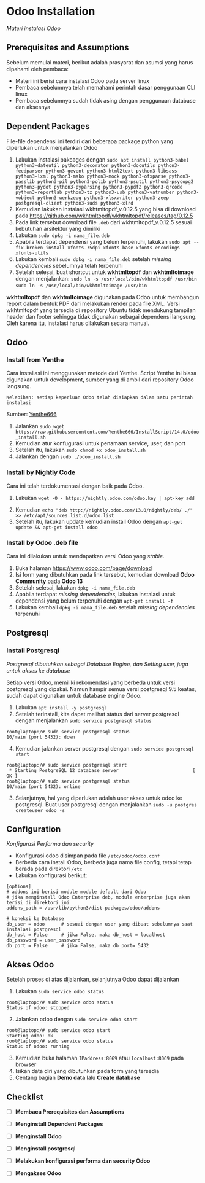 # Odoo Installation
*Materi instalasi Odoo*

## Prerequisites and Assumptions
Sebelum memulai materi, berikut adalah prasyarat dan asumsi yang harus dipahami oleh pembaca:
- Materi ini berisi cara instalasi Odoo pada server linux
- Pembaca sebelumnya telah memahami perintah dasar penggunaan CLI linux
- Pembaca sebelumnya sudah tidak asing dengan penggunaan database dan aksesnya

## Dependent Packages
File-file dependensi ini terdiri dari beberapa package python yang diperlukan untuk menjalankan Odoo
1. Lakukan instalasi pakcages dengan `sudo apt install python3-babel python3-dateutil python3-decorator python3-docutils python3-feedparser python3-gevent python3-html2text python3-libsass python3-lxml python3-mako python3-mock python3-ofxparse python3-passlib python3-pil python3-polib python3-psutil python3-psycopg2 python3-pydot python3-pyparsing python3-pypdf2 python3-qrcode python3-reportlab python3-tz python3-usb python3-vatnumber python3-vobject python3-werkzeug python3-xlsxwriter python3-zeep postgresql-client python3-suds python3-xlrd` 
2. Kemudian lakukan instalasi wkhtmltopdf_v.0.12.5 yang bisa di download pada https://github.com/wkhtmltopdf/wkhtmltopdf/releases/tag/0.12.5 
3. Pada link tersebut download file `.deb` dari wkhtmltopdf_v.0.12.5 sesuai kebutuhan arsitektur yang dimiliki
4. Lakukan `sudo dpkg -i nama_file.deb`
5. Apabila terdapat dependensi yang belum terpenuhi, lakukan `sudo apt --fix-broken install xfonts-75dpi xfonts-base xfonts-encodings xfonts-utils`
6. Lakukan kembali `sudo dpkg -i nama_file.deb` setelah *missing dependencies* sebelumnya telah terpenuhi
7. Setelah selesai, buat shortcut untuk **wkhtmltopdf** dan **wkhtmltoimage** dengan menjalankan:
`sudo ln -s /usr/local/bin/wkhtmltopdf /usr/bin`
`sudo ln -s /usr/local/bin/wkhtmltoimage /usr/bin`


**wkhtmltopdf** dan **wkhtmltoimage** digunakan pada Odoo untuk membangun report dalam bentuk PDF dari melakukan render pada file XML. Versi wkhtmltopdf yang tersedia di repository Ubuntu tidak mendukung tampilan header dan footer sehingga tidak digunakan sebagai dependensi langsung. Oleh karena itu, instalasi harus dilakukan secara manual.
 

## Odoo

### Install from Yenthe
Cara installasi ini menggunakan metode dari Yenthe. Script Yenthe ini biasa digunakan untuk development, sumber yang di ambil dari repository Odoo langsung.


`Kelebihan: setiap keperluan Odoo telah disiapkan dalam satu perintah instalasi`


Sumber: [Yenthe666](https://github.com/Yenthe666/InstallScript)

1. Jalankan `sudo wget https://raw.githubusercontent.com/Yenthe666/InstallScript/14.0/odoo_install.sh`
2. Kemudian atur konfugurasi untuk penamaan service, user, dan port
3. Setelah itu, lakukan `sudo chmod +x odoo_install.sh`
4. Jalankan dengan `sudo ./odoo_install.sh`

### Install by Nightly Code
Cara ini telah terdokumentasi dengan baik pada Odoo.

1. Lakukan `wget -O - https://nightly.odoo.com/odoo.key | apt-key add -`
2. Kemudian `echo "deb http://nightly.odoo.com/13.0/nightly/deb/ ./" >> /etc/apt/sources.list.d/odoo.list`
3. Setelah itu, lakukan update kemudian install Odoo dengan `apt-get update && apt-get install odoo`

### Install by Odoo .deb file
Cara ini dilakukan untuk mendapatkan versi Odoo yang *stable*.
1. Buka halaman https://www.odoo.com/page/download
2. Isi form yang dibutuhkan pada link tersebut, kemudian download **Odoo Community** pada **Odoo 13**
3. Setelah selesai, lakukan `dpkg -i nama_file.deb`
4. Apabila terdapat *missing dependencies*, lakukan instalasi untuk dependensi yang belum terpenuhi dengan `apt-get install -f`
5. Lakukan kembali `dpkg -i nama_file.deb` setelah *missing dependencies* terpenuhi

## Postgresql

### Install Postgresql
*Postgresql dibutuhkan sebagai Database Engine, dan Setting user, juga untuk akses ke database*

Setiap versi Odoo, memiliki rekomendasi yang berbeda untuk versi postgresql yang dipakai. Namun hampir semua versi postgresql 9.5 keatas, sudah dapat digunakan untuk database engine Odoo.

1. Lakukan `apt install -y postgresql`
2. Setelah terinstall, kita dapat melihat status dari server postgresql dengan menjalankan `sudo service postgresql status`
```
root@laptop:/# sudo service postgresql status
10/main (port 5432): down
```
4. Kemudian jalankan server postgresql dengan `sudo service postgresql start`
```
root@laptop:/# sudo service postgresql start
 * Starting PostgreSQL 12 database server                           [ OK ]
root@laptop:/# sudo service postgresql status
10/main (port 5432): online
```
3. Selanjutnya, hal yang diperlukan adalah user akses untuk odoo ke postgresql. Buat user postgresql dengan menjalankan `sudo -u postgres createuser odoo -s`

## Configuration
*Konfigurasi Performa dan security*

- Konfigurasi odoo disimpan pada file `/etc/odoo/odoo.conf`
- Berbeda cara install Odoo, berbeda juga nama file config, tetapi tetap berada pada direktori `/etc` 
- Lakukan konfigurasi berikut:
```
[options]
# addons ini berisi module module default dari Odoo
# jika menginstall Odoo Enterprise deb, module enterprise juga akan terisi di direktori ini
addons_path = /usr/lib/python3/dist-packages/odoo/addons

# koneksi ke Database
db_user = odoo      # sesuai dengan user yang dibuat sebelumnya saat instalasi postgresql
db_host = False     # jika False, maka db_host = localhost
db_password = user_password
db_port = False     # jika False, maka db_port= 5432
```

## Akses Odoo
Setelah proses di atas dijalankan, selanjutnya Odoo dapat dijalankan

1. Lakukan `sudo service odoo status`
```
root@laptop:/# sudo service odoo status
Status of odoo: stopped
```
2. Jalankan odoo dengan `sudo service odoo start`
```
root@laptop:/# sudo service odoo start
Starting odoo: ok
root@laptop:/# sudo service odoo status
Status of odoo: running
```
3. Kemudian buka halaman `IPaddress:8069` atau `localhost:8069` pada browser
4. Isikan data diri yang dibutuhkan pada form yang tersedia
5. Centang bagian **Demo data** lalu **Create database**

## Checklist
- [ ] **Membaca Prerequisites dan Assumptions**
- [ ] **Menginstall Dependent Packages**
- [ ] **Menginstall Odoo**
- [ ] **Menginstall postgresql**
- [ ] **Melakukan konfigurasi performa dan security Odoo**
- [ ] **Mengakses Odoo**






